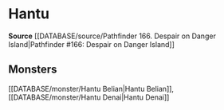 ﻿---
id: '377'
name: Hantu
rarity: Common
rus_type_level: null
source: '[[DATABASE/source/Pathfinder 166. Despair on Danger Island|Pathfinder #166:
  Despair on Danger Island]]'
trait:
- Hantu
type: Trait

---
# Hantu

**Source** [[DATABASE/source/Pathfinder 166. Despair on Danger Island|Pathfinder #166: Despair on Danger Island]]

## Monsters

[[DATABASE/monster/Hantu Belian|Hantu Belian]], [[DATABASE/monster/Hantu Denai|Hantu Denai]]